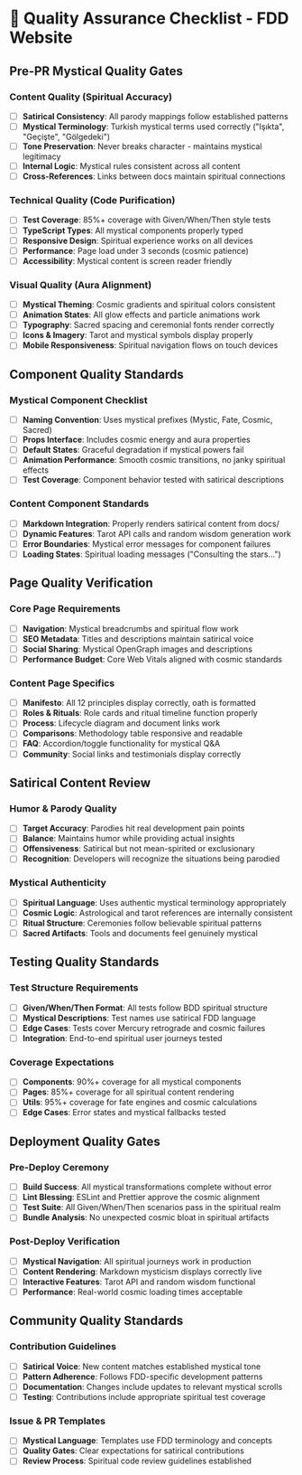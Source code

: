 # 🧪 Quality Assurance Checklist - FDD Website

## Pre-PR Mystical Quality Gates

### **Content Quality (Spiritual Accuracy)**

- [ ] **Satirical Consistency**: All parody mappings follow established patterns
- [ ] **Mystical Terminology**: Turkish mystical terms used correctly ("Işıkta", "Geçişte", "Gölgedeki")
- [ ] **Tone Preservation**: Never breaks character - maintains mystical legitimacy
- [ ] **Internal Logic**: Mystical rules consistent across all content
- [ ] **Cross-References**: Links between docs maintain spiritual connections

### **Technical Quality (Code Purification)**

- [ ] **Test Coverage**: 85%+ coverage with Given/When/Then style tests
- [ ] **TypeScript Types**: All mystical components properly typed
- [ ] **Responsive Design**: Spiritual experience works on all devices
- [ ] **Performance**: Page load under 3 seconds (cosmic patience)
- [ ] **Accessibility**: Mystical content is screen reader friendly

### **Visual Quality (Aura Alignment)**

- [ ] **Mystical Theming**: Cosmic gradients and spiritual colors consistent
- [ ] **Animation States**: All glow effects and particle animations work
- [ ] **Typography**: Sacred spacing and ceremonial fonts render correctly
- [ ] **Icons & Imagery**: Tarot and mystical symbols display properly
- [ ] **Mobile Responsiveness**: Spiritual navigation flows on touch devices

## Component Quality Standards

### **Mystical Component Checklist**

- [ ] **Naming Convention**: Uses mystical prefixes (Mystic, Fate, Cosmic, Sacred)
- [ ] **Props Interface**: Includes cosmic energy and aura properties
- [ ] **Default States**: Graceful degradation if mystical powers fail
- [ ] **Animation Performance**: Smooth cosmic transitions, no janky spiritual effects
- [ ] **Test Coverage**: Component behavior tested with satirical descriptions

### **Content Component Standards**

- [ ] **Markdown Integration**: Properly renders satirical content from docs/
- [ ] **Dynamic Features**: Tarot API calls and random wisdom generation work
- [ ] **Error Boundaries**: Mystical error messages for component failures
- [ ] **Loading States**: Spiritual loading messages ("Consulting the stars...")

## Page Quality Verification

### **Core Page Requirements**

- [ ] **Navigation**: Mystical breadcrumbs and spiritual flow work
- [ ] **SEO Metadata**: Titles and descriptions maintain satirical voice
- [ ] **Social Sharing**: Mystical OpenGraph images and descriptions
- [ ] **Performance Budget**: Core Web Vitals aligned with cosmic standards

### **Content Page Specifics**

- [ ] **Manifesto**: All 12 principles display correctly, oath is formatted
- [ ] **Roles & Rituals**: Role cards and ritual timeline function properly
- [ ] **Process**: Lifecycle diagram and document links work
- [ ] **Comparisons**: Methodology table responsive and readable
- [ ] **FAQ**: Accordion/toggle functionality for mystical Q&A
- [ ] **Community**: Social links and testimonials display correctly

## Satirical Content Review

### **Humor & Parody Quality**

- [ ] **Target Accuracy**: Parodies hit real development pain points
- [ ] **Balance**: Maintains humor while providing actual insights
- [ ] **Offensiveness**: Satirical but not mean-spirited or exclusionary
- [ ] **Recognition**: Developers will recognize the situations being parodied

### **Mystical Authenticity**

- [ ] **Spiritual Language**: Uses authentic mystical terminology appropriately
- [ ] **Cosmic Logic**: Astrological and tarot references are internally consistent
- [ ] **Ritual Structure**: Ceremonies follow believable spiritual patterns
- [ ] **Sacred Artifacts**: Tools and documents feel genuinely mystical

## Testing Quality Standards

### **Test Structure Requirements**

- [ ] **Given/When/Then Format**: All tests follow BDD spiritual structure
- [ ] **Mystical Descriptions**: Test names use satirical FDD language
- [ ] **Edge Cases**: Tests cover Mercury retrograde and cosmic failures
- [ ] **Integration**: End-to-end spiritual user journeys tested

### **Coverage Expectations**

- [ ] **Components**: 90%+ coverage for all mystical components
- [ ] **Pages**: 85%+ coverage for all spiritual content rendering
- [ ] **Utils**: 95%+ coverage for fate engines and cosmic calculations
- [ ] **Edge Cases**: Error states and mystical fallbacks tested

## Deployment Quality Gates

### **Pre-Deploy Ceremony**

- [ ] **Build Success**: All mystical transformations complete without error
- [ ] **Lint Blessing**: ESLint and Prettier approve the cosmic alignment
- [ ] **Test Suite**: All Given/When/Then scenarios pass in the spiritual realm
- [ ] **Bundle Analysis**: No unexpected cosmic bloat in spiritual artifacts

### **Post-Deploy Verification**

- [ ] **Mystical Navigation**: All spiritual journeys work in production
- [ ] **Content Rendering**: Markdown mysticism displays correctly live
- [ ] **Interactive Features**: Tarot API and random wisdom functional
- [ ] **Performance**: Real-world cosmic loading times acceptable

## Community Quality Standards

### **Contribution Guidelines**

- [ ] **Satirical Voice**: New content matches established mystical tone
- [ ] **Pattern Adherence**: Follows FDD-specific development patterns
- [ ] **Documentation**: Changes include updates to relevant mystical scrolls
- [ ] **Testing**: Contributions include appropriate spiritual test coverage

### **Issue & PR Templates**

- [ ] **Mystical Language**: Templates use FDD terminology and concepts
- [ ] **Quality Gates**: Clear expectations for satirical contributions
- [ ] **Review Process**: Spiritual code review guidelines established
